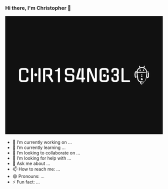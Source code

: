 ### Hi there, I'm Christopher 👋

![](https://github.com/chr1s4ng3l/chr1s4ng3l/blob/main/chr1s4ng3l-low-resolution-color-logo.png)


- 🔭 I’m currently working on ...
- 🌱 I’m currently learning ...
- 👯 I’m looking to collaborate on ...
- 🤔 I’m looking for help with ...
- 💬 Ask me about ...
- 📫 How to reach me: ...
- 😄 Pronouns: ...
- ⚡ Fun fact: ...

